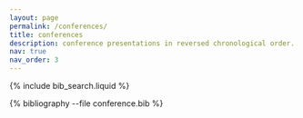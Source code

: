 ```yaml
---
layout: page
permalink: /conferences/
title: conferences
description: conference presentations in reversed chronological order.
nav: true
nav_order: 3
---
```


<!-- _pages/conferences.md -->

<!-- Bibsearch Feature -->

{% include bib_search.liquid %}

<div class="publications">

{% bibliography --file conference.bib %}

</div>

